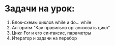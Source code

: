 # Задачи на урок:
1. Блок-схемы циклов while и do... while
2. Алгоритм "Как правильно организовать цикл"
3. Цикл For и его синтаксис, параметры
4. Итератор и задачи на перебор 

